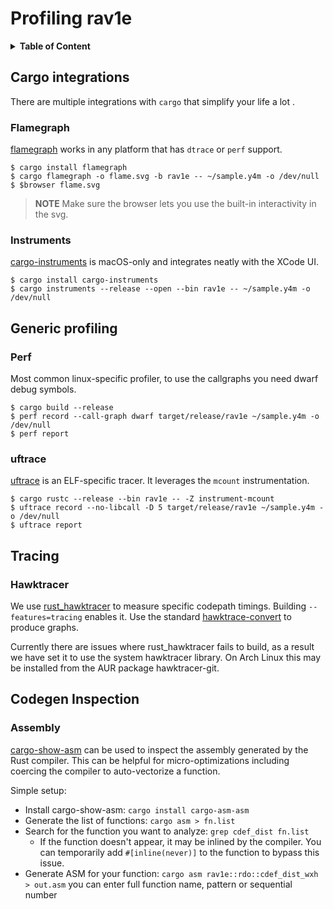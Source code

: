 # Profiling rav1e

<details>
<summary><b>Table of Content</b></summary>

- [Cargo integrations](#cargo-integrations)
  - [Flamegraph](#flamegraph)
  - [Instruments](#instruments)
- [Generic profiling](#generic-profiling)
  - [Perf](#perf)
  - [uftrace](#uftrace)
- [Tracing](#tracing)
  - [Hawktracer](#hawktracer)
- [Codegen Inspection](#codegen-inspection)
  - [Assembly](#assembly)
</details>

## Cargo integrations

There are multiple integrations with `cargo` that simplify your life a lot .

### Flamegraph
[flamegraph](https://github.com/ferrous-systems/flamegraph) works in any
platform that has `dtrace` or `perf` support.

```
$ cargo install flamegraph
$ cargo flamegraph -o flame.svg -b rav1e -- ~/sample.y4m -o /dev/null
$ $browser flame.svg
```

> **NOTE** Make sure the browser lets you use the built-in interactivity in the
> svg.

### Instruments
[cargo-instruments](https://github.com/cmyr/cargo-instruments) is macOS-only
and integrates neatly with the XCode UI.

```
$ cargo install cargo-instruments
$ cargo instruments --release --open --bin rav1e -- ~/sample.y4m -o /dev/null
```

## Generic profiling

### Perf

Most common linux-specific profiler, to use the callgraphs you need dwarf
debug symbols.

```
$ cargo build --release
$ perf record --call-graph dwarf target/release/rav1e ~/sample.y4m -o /dev/null
$ perf report
```

### uftrace

[uftrace](https://github.com/namhyung/uftrace) is an ELF-specific tracer.
It leverages the `mcount` instrumentation.

```
$ cargo rustc --release --bin rav1e -- -Z instrument-mcount
$ uftrace record --no-libcall -D 5 target/release/rav1e ~/sample.y4m -o /dev/null
$ uftrace report
```

## Tracing

### Hawktracer

We use [rust\_hawktracer](https://github.com/AlexEne/rust_hawktracer) to
measure specific codepath timings. Building `--features=tracing` enables it.
Use the standard [hawktrace-convert](https://hawktracer.org) to produce graphs.

Currently there are issues where rust_hawktracer fails to build, as a result
we have set it to use the system hawktracer library. On Arch Linux this may
be installed from the AUR package hawktracer-git.

## Codegen Inspection

### Assembly

[cargo-show-asm](https://github.com/pacak/cargo-show-asm) can be used to inspect the assembly
generated by the Rust compiler. This can be helpful for micro-optimizations including
coercing the compiler to auto-vectorize a function.

Simple setup:

- Install cargo-show-asm: `cargo install cargo-asm-asm`
- Generate the list of functions: `cargo asm > fn.list`
- Search for the function you want to analyze: `grep cdef_dist fn.list`
  - If the function doesn't appear, it may be inlined by the compiler.
    You can temporarily add `#[inline(never)]` to the function
    to bypass this issue.
- Generate ASM for your function: `cargo asm rav1e::rdo::cdef_dist_wxh > out.asm`
  you can enter full function name, pattern or sequential number
